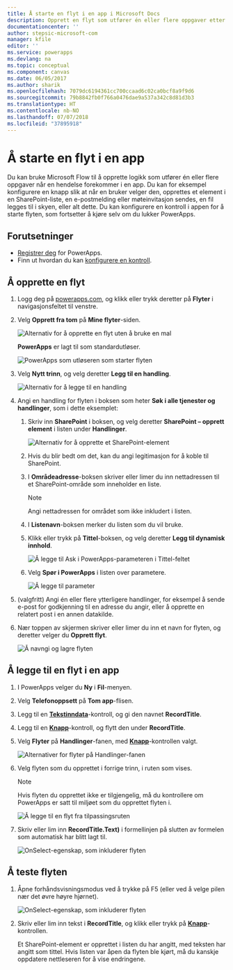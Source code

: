 ```yaml
---
title: Å starte en flyt i en app i Microsoft Docs
description: Opprett en flyt som utfører én eller flere oppgaver etter en hendelse som forekommer i en app, for eksempel at en bruker velger en knapp.
documentationcenter: ''
author: stepsic-microsoft-com
manager: kfile
editor: ''
ms.service: powerapps
ms.devlang: na
ms.topic: conceptual
ms.component: canvas
ms.date: 06/05/2017
ms.author: sharik
ms.openlocfilehash: 7079dc6194361cc700ccaad6c02ca0bcf8a9f9d6
ms.sourcegitcommit: 79b8842fb0f766a0476dae9a537a342c8d81d3b3
ms.translationtype: HT
ms.contentlocale: nb-NO
ms.lasthandoff: 07/07/2018
ms.locfileid: "37895918"
---
```

# <a name="start-a-flow-in-an-app"></a>Å starte en flyt i en app
Du kan bruke Microsoft Flow til å opprette logikk som utfører én eller flere oppgaver når en hendelse forekommer i en app. Du kan for eksempel konfigurere en knapp slik at når en bruker velger den, opprettes et element i en SharePoint-liste, en e-postmelding eller møteinvitasjon sendes, en fil legges til i skyen, eller alt dette. Du kan konfigurere en kontroll i appen for å starte flyten, som fortsetter å kjøre selv om du lukker PowerApps.

## <a name="prerequisites"></a>Forutsetninger

* [Registrer deg](../signup-for-powerapps.md) for PowerApps.
* Finn ut hvordan du kan [konfigurere en kontroll](add-configure-controls.md).

## <a name="create-a-flow"></a>Å opprette en flyt
1. Logg deg på [powerapps.com](http://web.powerapps.com), og klikk eller trykk deretter på **Flyter** i navigasjonsfeltet til venstre.

2. Velg **Opprett fra tom** på **Mine flyter**-siden.

    ![Alternativ for å opprette en flyt uten å bruke en mal](./media/using-logic-flows/create-from-blank.png)

    **PowerApps** er lagt til som standardutløser.

    ![PowerApps som utløseren som starter flyten](./media/using-logic-flows/set-trigger.png)

3. Velg **Nytt trinn**, og velg deretter **Legg til en handling**.

    ![Alternativ for å legge til en handling](./media/using-logic-flows/add-action.png)

4. Angi en handling for flyten i boksen som heter **Søk i alle tjenester og handlinger**, som i dette eksemplet:

   1. Skriv inn **SharePoint** i boksen, og velg deretter **SharePoint – opprett element** i listen under **Handlinger**.

       ![Alternativ for å opprette et SharePoint-element](./media/using-logic-flows/create-sharepoint-item.png)

   2. Hvis du blir bedt om det, kan du angi legitimasjon for å koble til SharePoint.

   3. I **Områdeadresse**-boksen skriver eller limer du inn nettadressen til et SharePoint-område som inneholder en liste.

       > [!NOTE]
      > Angi nettadressen for området som ikke inkludert i listen.

   4. I **Listenavn**-boksen merker du listen som du vil bruke.

   5. Klikk eller trykk på **Tittel**-boksen, og velg deretter **Legg til dynamisk innhold**.

       ![Å legge til Ask i PowerApps-parameteren i Tittel-feltet](./media/using-logic-flows/ask-in-powerapps.png)

   6. Velg **Spør i PowerApps** i listen over parametere.

       ![Å legge til parameter](./media/using-logic-flows/add-parameter.png)

5. (valgfritt) Angi én eller flere ytterligere handlinger, for eksempel å sende e-post for godkjenning til en adresse du angir, eller å opprette en relatert post i en annen datakilde.

6. Nær toppen av skjermen skriver eller limer du inn et navn for flyten, og deretter velger du **Opprett flyt**.

    ![Å navngi og lagre flyten](./media/using-logic-flows/name-flow.png)

## <a name="add-a-flow-to-an-app"></a>Å legge til en flyt i en app
1. I PowerApps velger du **Ny** i **Fil**-menyen.

2. Velg **Telefonoppsett** på **Tom app**-flisen.

3. Legg til en **[Tekstinndata](controls/control-text-input.md)**-kontroll, og gi den navnet **RecordTitle**.

4. Legg til en **[Knapp](controls/control-button.md)**-kontroll, og flytt den under **RecordTitle**.

5. Velg **Flyter** på **Handlinger**-fanen, med **[Knapp](controls/control-button.md)**-kontrollen valgt.

    ![Alternativer for flyter på Handlinger-fanen](./media/using-logic-flows/action-tab.png)

6. Velg flyten som du opprettet i forrige trinn, i ruten som vises.

    > [!NOTE]
   > Hvis flyten du opprettet ikke er tilgjengelig, må du kontrollere om PowerApps er satt til miljøet som du opprettet flyten i.

    ![Å legge til en flyt fra tilpassingsruten](./media/using-logic-flows/add-flow-from-pane.png)

7. Skriv eller lim inn **RecordTitle.Text)** i formellinjen på slutten av formelen som automatisk har blitt lagt til.

    ![OnSelect-egenskap, som inkluderer flyten](./media/using-logic-flows/onselect-with-flow.png)

## <a name="test-the-flow"></a>Å teste flyten
1. Åpne forhåndsvisningsmodus ved å trykke på F5 (eller ved å velge pilen nær det øvre høyre hjørnet).

    ![OnSelect-egenskap, som inkluderer flyten](./media/using-logic-flows/open-preview.png)

2. Skriv eller lim inn tekst i **RecordTitle**, og klikk eller trykk på **[Knapp](controls/control-button.md)**-kontrollen.

    Et SharePoint-element er opprettet i listen du har angitt, med teksten har angitt som tittel. Hvis listen var åpen da flyten ble kjørt, må du kanskje oppdatere nettleseren for å vise endringene.
